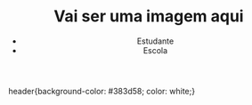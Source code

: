 <!DOCTYPE html>
<html lang="en">
<head>
    <meta charset="UTF-8">
    <meta http-equiv="X-UA-Compatible" content="IE=edge">
    <meta name="viewport" content="width=device-width, initial-scale=1.0">
    <title>Document</title>
    <link rel="stylesheet" href="style.css">
</head>
<body>
    <header>
        <h1> Vai ser uma imagem aqui</h1>
        <ul>
            <li>Estudante</li>
            <li>Escola</li>
        </ul>
    </header>
</body>
</html>


header{background-color: #383d58;
color: white;}
